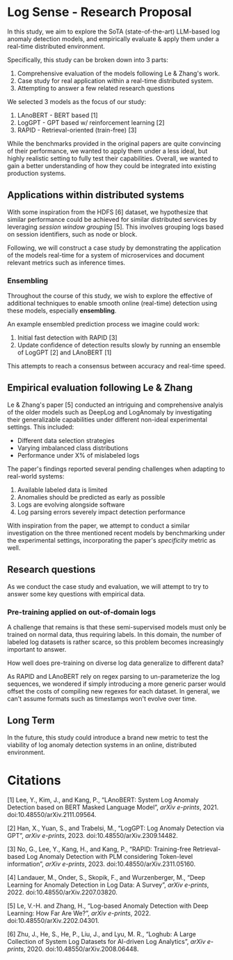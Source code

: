 # Log Sense - Research Proposal

In this study, we aim to explore the SoTA (state-of-the-art) LLM-based log anomaly detection models, and empirically evaluate & apply them under a real-time distributed environment.

Specifically, this study can be broken down into 3 parts:
1. Comprehensive evaluation of the models following Le & Zhang's work.
2. Case study for real application within a real-time distributed system.
3. Attempting to answer a few related research questions

We selected 3 models as the focus of our study:

1. LAnoBERT - BERT based [1]
2. LogGPT - GPT based w/ reinforcement learning [2]
3. RAPID - Retrieval-oriented (train-free) [3]

While the benchmarks provided in the original papers are quite convincing of their performance, we wanted to apply them under a less ideal, but highly realistic setting to fully test their capabilities. Overall, we wanted to gain a better understanding of how they could be integrated into existing production systems.

## Applications within distributed systems

With some inspiration from the HDFS [6] dataset, we hypothesize that similar performance could be achieved for similar distributed services by leveraging *session window grouping* [5]. This involves grouping logs based on session identifiers, such as node or block. 

Following, we will construct a case study by demonstrating the application of the models real-time for a system of microservices and document relevant metrics such as inference times.

### Ensembling

Throughout the course of this study, we wish to explore the effective of additional techniques to enable smooth online (real-time) detection using these models, especially **ensembling**.

An example ensembled prediction process we imagine could work:

1. Initial fast detection with RAPID [3]
2. Update confidence of detection results slowly by running an ensemble of LogGPT [2] and LAnoBERT [1]

This attempts to reach a consensus between accuracy and real-time speed. 

## Empirical evaluation following Le & Zhang

Le & Zhang's paper [5] conducted an intriguing and comprehensive analyis of the older models such as DeepLog and LogAnomaly by investigating their generalizable capabilities under different non-ideal experimental settings. This included:
- Different data selection strategies
- Varying imbalanced class distributions
- Performance under X% of mislabeled logs

The paper's findings reported several pending challenges when adapting to real-world systems:
1. Available labeled data is limited
2. Anomalies should be predicted as early as possible
3. Logs are evolving alongside software
4. Log parsing errors severely impact detection performance

With inspiration from the paper, we attempt to conduct a similar investigation on the three mentioned recent models by benchmarking under the experimental settings, incorporating the paper's *specificity* metric as well.

## Research questions

As we conduct the case study and evaluation, we will attempt to try to answer some key questions with empirical data.

### Pre-training applied on out-of-domain logs

A challenge that remains is that these semi-supervised models must only be trained on normal data, thus requiring labels. In this domain, the number of labeled log datasets is rather scarce, so this problem becomes increasingly important to answer. 

How well does pre-training on diverse log data generalize to different data? 

As RAPID and LAnoBERT rely on regex parsing to un-parameterize the log sequences, we wondered if simply introducing a more generic parser would offset the costs of compiling new regexes for each dataset. In general, we can't assume formats such as timestamps won't evolve over time.

## Long Term

In the future, this study could introduce a brand new metric to test the viability of log anomaly detection systems in an online, distributed environment.

# Citations

[1] Lee, Y., Kim, J., and Kang, P., “LAnoBERT: System Log Anomaly Detection based on BERT Masked Language Model”, <i>arXiv e-prints</i>, 2021. doi:10.48550/arXiv.2111.09564.

[2] Han, X., Yuan, S., and Trabelsi, M., “LogGPT: Log Anomaly Detection via GPT”, <i>arXiv e-prints</i>, 2023. doi:10.48550/arXiv.2309.14482.

[3] No, G., Lee, Y., Kang, H., and Kang, P., “RAPID: Training-free Retrieval-based Log Anomaly Detection with PLM considering Token-level information”, <i>arXiv e-prints</i>, 2023. doi:10.48550/arXiv.2311.05160.

[4] Landauer, M., Onder, S., Skopik, F., and Wurzenberger, M., “Deep Learning for Anomaly Detection in Log Data: A Survey”, <i>arXiv e-prints</i>, 2022. doi:10.48550/arXiv.2207.03820.

[5] Le, V.-H. and Zhang, H., “Log-based Anomaly Detection with Deep Learning: How Far Are We?”, <i>arXiv e-prints</i>, 2022. doi:10.48550/arXiv.2202.04301.

[6] Zhu, J., He, S., He, P., Liu, J., and Lyu, M. R., “Loghub: A Large Collection of System Log Datasets for AI-driven Log Analytics”, <i>arXiv e-prints</i>, 2020. doi:10.48550/arXiv.2008.06448.
